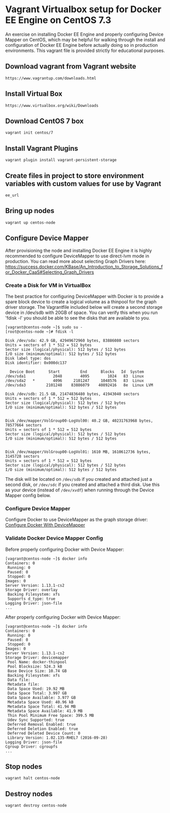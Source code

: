 Vagrant Virtualbox setup for Docker EE Engine on CentOS 7.3
========================

An exercise on installing Docker EE Engine and properly configuring Device Mapper on CentOS, which may be helpful for walking through the install and configuration of Docker EE Engine before actually doing so in production environments. This vagrant file is provided strictly for educational purposes.

## Download vagrant from Vagrant website

```
https://www.vagrantup.com/downloads.html
```

## Install Virtual Box

```
https://www.virtualbox.org/wiki/Downloads
```

## Download CentOS 7 box
```
vagrant init centos/7
```

## Install Vagrant Plugins
```
vagrant plugin install vagrant-persistent-storage
```

## Create files in project to store environment variables with custom values for use by Vagrant
```
ee_url
```

## Bring up nodes

```
vagrant up centos-node
```

## Configure Device Mapper

After provisioning the node and installing Docker EE Engine it is highly recommended to configure DeviceMapper to use direct-lvm mode in production. You can read more about selecting Graph Drivers here: https://success.docker.com/KBase/An_Introduction_to_Storage_Solutions_for_Docker_CaaS#Selecting_Graph_Drivers

### Create a Disk for VM in VirtualBox

The best practice for configuring DeviceMapper with Docker is to provide a spare block device to create a logical volume as a thinpool for the graph driver storage. The Vagrantfile included below will create a second storage device in /dev/sdb with 20GB of space. You can verify this when you run 'fdisk -l' you should be able to see the disks that are available to you.

```
[vagrant@centos-node ~]$ sudo su -
[root@centos-node ~]# fdisk -l

Disk /dev/sda: 42.9 GB, 42949672960 bytes, 83886080 sectors
Units = sectors of 1 * 512 = 512 bytes
Sector size (logical/physical): 512 bytes / 512 bytes
I/O size (minimum/optimal): 512 bytes / 512 bytes
Disk label type: dos
Disk identifier: 0x000dc137

  Device Boot      Start         End      Blocks   Id  System
/dev/sda1            2048        4095        1024   83  Linux
/dev/sda2   *        4096     2101247     1048576   83  Linux
/dev/sda3         2101248    83886079    40892416   8e  Linux LVM

Disk /dev/sdb: 21.5 GB, 21474836480 bytes, 41943040 sectors
Units = sectors of 1 * 512 = 512 bytes
Sector size (logical/physical): 512 bytes / 512 bytes
I/O size (minimum/optimal): 512 bytes / 512 bytes


Disk /dev/mapper/VolGroup00-LogVol00: 40.2 GB, 40231763968 bytes, 78577664 sectors
Units = sectors of 1 * 512 = 512 bytes
Sector size (logical/physical): 512 bytes / 512 bytes
I/O size (minimum/optimal): 512 bytes / 512 bytes


Disk /dev/mapper/VolGroup00-LogVol01: 1610 MB, 1610612736 bytes, 3145728 sectors
Units = sectors of 1 * 512 = 512 bytes
Sector size (logical/physical): 512 bytes / 512 bytes
I/O size (minimum/optimal): 512 bytes / 512 bytes
```

The disk will be located on `/dev/sdb` if you created and attached just a second disk, or `/dev/sdc` if you created and attached a third disk. Use this as your device (instead of `/dev/xvdf`) when running through the Device Mapper config below.

### Configure Device Mapper

Configure Docker to use DeviceMapper as the graph storage driver: [Configure Docker With DeviceMapper](https://docs.docker.com/engine/userguide/storagedriver/device-mapper-driver/#/configure-docker-with-devicemapper)

### Validate Docker Device Mapper Config

Before properly configuring Docker with Device Mapper:

```
[vagrant@centos-node ~]$ docker info
Containers: 0
 Running: 0
 Paused: 0
 Stopped: 0
Images: 0
Server Version: 1.13.1-cs2
Storage Driver: overlay
 Backing Filesystem: xfs
 Supports d_type: true
Logging Driver: json-file
...
```

After properly configuring Docker with Device Mapper:

```
[vagrant@centos-node ~]$ docker info
Containers: 0
 Running: 0
 Paused: 0
 Stopped: 0
Images: 0
Server Version: 1.13.1-cs2
Storage Driver: devicemapper
 Pool Name: docker-thinpool
 Pool Blocksize: 524.3 kB
 Base Device Size: 10.74 GB
 Backing Filesystem: xfs
 Data file:
 Metadata file:
 Data Space Used: 19.92 MB
 Data Space Total: 3.997 GB
 Data Space Available: 3.977 GB
 Metadata Space Used: 40.96 kB
 Metadata Space Total: 41.94 MB
 Metadata Space Available: 41.9 MB
 Thin Pool Minimum Free Space: 399.5 MB
 Udev Sync Supported: true
 Deferred Removal Enabled: true
 Deferred Deletion Enabled: true
 Deferred Deleted Device Count: 0
 Library Version: 1.02.135-RHEL7 (2016-09-28)
Logging Driver: json-file
Cgroup Driver: cgroupfs
...
```

## Stop nodes

```
vagrant halt centos-node
```

## Destroy nodes

```
vagrant destroy centos-node
```
